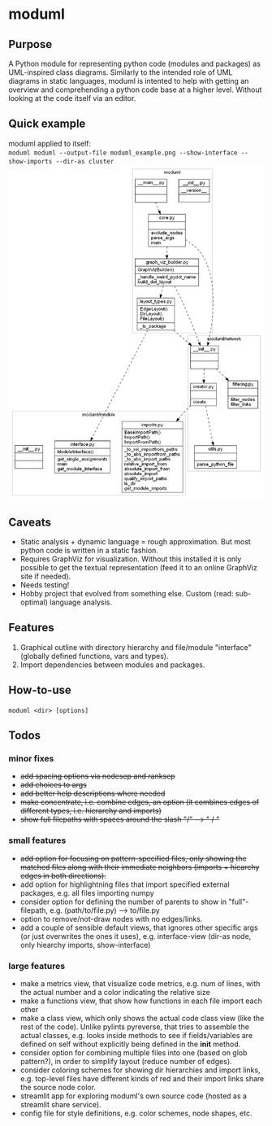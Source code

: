 # moduml


## Purpose
A Python module for representing python code (modules and packages) as UML-inspired class diagrams.
Similarly to the intended role of UML diagrams in static languages, moduml is intented to help with getting an overview and comprehending a python code base at a higher level. Without looking at the code itself via an editor.


## Quick example
moduml applied to itself:  
``moduml moduml --output-file moduml_example.png --show-interface --show-imports --dir-as cluster``
![moduml example](moduml_example.png)


## Caveats
- Static analysis + dynamic language = rough approximation. But most python code is written in a static fashion.
- Requires GraphViz for visualization. Without this installed it is only possible to get the textual representation (feed it to an online GraphViz site if needed).
- Needs testing!
- Hobby project that evolved from something else. Custom (read: sub-optimal) language analysis.


## Features
1. Graphical outline with directory hierarchy and file/module "interface" (globally defined functions, vars and types).
2. Import dependencies between modules and packages.


## How-to-use
``moduml <dir> [options]``


## Todos

### minor fixes
- ~~add spacing options via nodesep and ranksep~~
- ~~add choices to args~~
- ~~add better help descriptions where needed~~
- ~~make concentrate, i.e. combine edges, an option (it combines edges of different types, i.e. hierarchy and imports)~~
- ~~show full filepaths with spaces around the slash "/" --> " / "~~



### small features
- ~~add option for focusing on pattern-specified files, only showing the matched files along with their immediate neighbors (imports + hiearchy edges in both directions).~~
- add option for highlightning files that import specified external packages, e.g. all files importing numpy
- consider option for defining the number of parents to show in "full"-filepath, e.g. (path/to/file.py) --> to/file.py
- option to remove/not-draw nodes with no edges/links.
- add a couple of sensible default views, that ignores other specific args (or just overwrites the ones it uses), e.g. interface-view (dir-as node, only hiearchy imports, show-interface)


### large features
- make a metrics view, that visualize code metrics, e.g. num of lines, with the actual number and a color indicating the relative size
- make a functions view, that show how functions in each file import each other
- make a class view, which only shows the actual code class view (like the rest of the code). Unlike pylints pyreverse, that tries to assemble the actual classes, e.g. looks inside methods to see if fields/variables are defined on self without explicitly being defined in the __init__ method.
- consider option for combining multiple files into one (based on glob pattern?), in order to simplify layout (reduce number of edges).
- consider coloring schemes for showing dir hierarchies and import links, e.g. top-level files have different kinds of red and their import links share the source node color.
- streamlit app for exploring moduml's own source code (hosted as a streamlit share service).
- config file for style definitions, e.g. color schemes, node shapes, etc.
